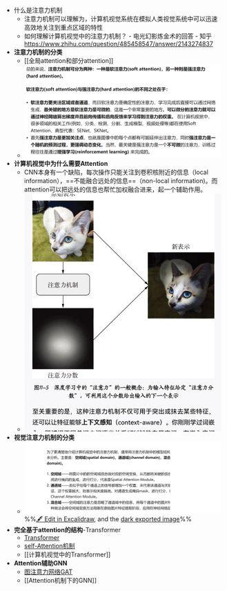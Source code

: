 - 什么是注意力机制
	- 注意力机制可以理解为，计算机视觉系统在模拟人类视觉系统中可以迅速高效地关注到重点区域的特性
	- 如何理解计算机视觉中的注意力机制？ - 电光幻影炼金术的回答 - 知乎 https://www.zhihu.com/question/485458547/answer/2143274837
- **注意力机制的分类**
	- [[全局attention和部分attention]]
	- ![](attachments/Pasted%20image%2020230105162709.png)
- **计算机视觉中为什么需要Attention**
	- CNN本身有一个缺陷，每次操作只能关注到卷积核附近的信息（local information），==不能融合远处的信息==（non-local information)。而attention可以把远处的信息也帮忙加权融合进来，起一个辅助作用。
	- ![](attachments/capture-2023-01-05-16-03-32.jpg)
- **视觉注意力机制的分类**
	- ![](attachments/%E6%B3%A8%E6%84%8F%E5%8A%9B%E6%9C%BA%E5%88%B6%202023-01-05%2016.33.38.excalidraw.svg)
%%[🖋 Edit in Excalidraw](attachments/%E6%B3%A8%E6%84%8F%E5%8A%9B%E6%9C%BA%E5%88%B6%202023-01-05%2016.33.38.excalidraw.md), and the [dark exported image](attachments/%E6%B3%A8%E6%84%8F%E5%8A%9B%E6%9C%BA%E5%88%B6%202023-01-05%2016.33.38.excalidraw.dark.svg)%%
- **完全基于attention的结构**-Transformer
	- [Transformer](Transformer.md)
	- [self-Attention机制](self-Attention机制.md)
	- [[计算机视觉中的Transformer]]
- **Attention辅助GNN**
	- [图注意力网络GAT](../../图注意力网络GAT.md)
	- [[Attention机制下的GNN]]

